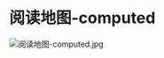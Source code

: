 # 阅读地图-computed

![阅读地图-computed.jpg](https://cdn.nlark.com/yuque/0/2023/jpeg/743297/1678620457574-0be8f5c0-1d66-4fe9-9bc9-3f75c3021fa4.jpeg#averageHue=%23fbfbfb&clientId=u55d94e90-1572-4&from=drop&id=ucb9df64c&name=%E9%98%85%E8%AF%BB%E5%9C%B0%E5%9B%BE-computed.jpg&originHeight=583&originWidth=1882&originalType=binary&ratio=2&rotation=0&showTitle=false&size=79852&status=done&style=none&taskId=uc0b1d104-5db6-4fd5-83e7-0caee463cf0&title=)
